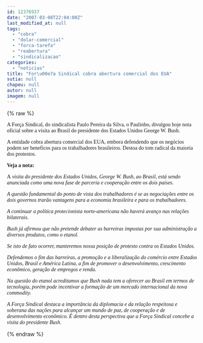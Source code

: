 ```yaml
---
id: 12376937
date: "2007-03-08T22:04:00Z"
last_modified_at: null
tags:
  - "cobra"
  - "dolar-comercial"
  - "forca-tarefa"
  - "reabertura"
  - "sindicalizacao"
categories:
  - "noticias"
title: "For\u00e7a Sindical cobra abertura comercial dos EUA"
sutia: null
chapeu: null
autor: null
imagem: null
---
```

{% raw %}
<p><P><FONT face=Verdana>A Força Sindical, do sindicalista Paulo Pereira da Silva, o Paulinho, divulgou hoje nota oficial sobre a visita ao Brasil do presidente dos Estados Unidos George W. Bush. </FONT></P></p>
<p><P><FONT face=Verdana>A entidade cobra abertura comercial dos EUA, embora defendendo que os negócios podem ser benefícos para os trabalhadores brasileiros. Destoa do tom radical da maioria dos protestos.</FONT></P></p>
<p><P><FONT face=Verdana><STRONG>Veja a nota:</STRONG></FONT></P></p>
<p><P><FONT face=Verdana>A<EM> visita do presidente dos Estados Unidos, George W. Bush, ao Brasil, está sendo anunciada como uma nova fase de parceria e cooperação entre os dois países. </EM></FONT></P></p>
<p><P><FONT face=Verdana><EM>A questão fundamental do ponto de vista dos trabalhadores é se as negociações entre os dois governos trarão vantagens para a economia brasileira e para os trabalhadores.</EM></FONT></P></p>
<p><P><FONT face=Verdana><EM>A continuar a política protecionista norte-americana não haverá avanço nas relações bilaterais. </EM></FONT></P></p>
<p><P><FONT face=Verdana><EM>Bush já afirmou que não pretende debater as barreiras impostas por sua administração a diversos produtos, como o etanol. </EM></FONT></P></p>
<p><P><FONT face=Verdana><EM>Se isto de fato ocorrer, manteremos nossa posição de protesto contra os Estados Unidos.</EM></FONT></P></p>
<p><P><FONT face=Verdana><EM>Defendemos o fim das barreiras, a promoção e a liberalização do comércio entre Estados Unidos, Brasil e América Latina, a fim de promover o desenvolvimento, crescimento econômico, geração de empregos e renda. </EM></FONT></P></p>
<p><P><FONT face=Verdana><EM>Na questão do etanol acreditamos que Bush nada tem a oferecer ao Brasil em termos de tecnologia, porém pode incentivar a formação de um mercado internacional da nova commodity.</EM></FONT></P></p>
<p><P><FONT face=Verdana><EM>A Força Sindical destaca a importância da diplomacia e da relação respeitosa e soberana das nações para alcançar um mundo de paz, de cooperação e de desenvolvimento econômico. É dentro desta perspectiva que a Força Sindical concebe a visita do presidente Bush.</EM></FONT></P> </p>
{% endraw %}